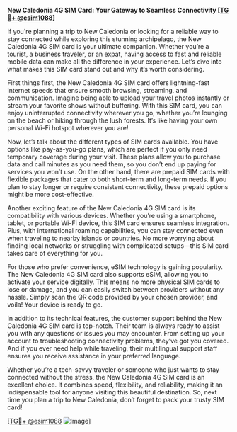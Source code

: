 **New Caledonia 4G SIM Card: Your Gateway to Seamless Connectivity [[TG💪+ @esim1088](https://t.me/s/esim1088)]**

If you're planning a trip to New Caledonia or looking for a reliable way to stay connected while exploring this stunning archipelago, the New Caledonia 4G SIM card is your ultimate companion. Whether you’re a tourist, a business traveler, or an expat, having access to fast and reliable mobile data can make all the difference in your experience. Let’s dive into what makes this SIM card stand out and why it’s worth considering.

First things first, the New Caledonia 4G SIM card offers lightning-fast internet speeds that ensure smooth browsing, streaming, and communication. Imagine being able to upload your travel photos instantly or stream your favorite shows without buffering. With this SIM card, you can enjoy uninterrupted connectivity wherever you go, whether you’re lounging on the beach or hiking through the lush forests. It’s like having your own personal Wi-Fi hotspot wherever you are!

Now, let’s talk about the different types of SIM cards available. You have options like pay-as-you-go plans, which are perfect if you only need temporary coverage during your visit. These plans allow you to purchase data and call minutes as you need them, so you don’t end up paying for services you won’t use. On the other hand, there are prepaid SIM cards with flexible packages that cater to both short-term and long-term needs. If you plan to stay longer or require consistent connectivity, these prepaid options might be more cost-effective.

Another exciting feature of the New Caledonia 4G SIM card is its compatibility with various devices. Whether you’re using a smartphone, tablet, or portable Wi-Fi device, this SIM card ensures seamless integration. Plus, with international roaming capabilities, you can stay connected even when traveling to nearby islands or countries. No more worrying about finding local networks or struggling with complicated setups—this SIM card takes care of everything for you.

For those who prefer convenience, eSIM technology is gaining popularity. The New Caledonia 4G SIM card also supports eSIM, allowing you to activate your service digitally. This means no more physical SIM cards to lose or damage, and you can easily switch between providers without any hassle. Simply scan the QR code provided by your chosen provider, and voila! Your device is ready to go.

In addition to its technical features, the customer support behind the New Caledonia 4G SIM card is top-notch. Their team is always ready to assist you with any questions or issues you may encounter. From setting up your account to troubleshooting connectivity problems, they’ve got you covered. And if you ever need help while traveling, their multilingual support staff ensures you receive assistance in your preferred language.

Whether you’re a tech-savvy traveler or someone who just wants to stay connected without the stress, the New Caledonia 4G SIM card is an excellent choice. It combines speed, flexibility, and reliability, making it an indispensable tool for anyone visiting this beautiful destination. So, next time you plan a trip to New Caledonia, don’t forget to pack your trusty SIM card!

[[TG💪+ @esim1088](https://t.me/s/esim1088) ![Image](https://i.postimg.cc/Y0z9fWf4/image.png)]